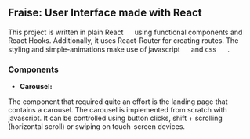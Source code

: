 ## Fraise: User Interface made with React

This project is written in plain React <img height="15" src="https://cdn.jsdelivr.net/gh/devicons/devicon/icons/react/react-original.svg" /> using functional components and React Hooks. Additionally, it uses React-Router for creating routes. The styling and simple-animations make use of javascript <img height="15" src="https://cdn.jsdelivr.net/gh/devicons/devicon/icons/javascript/javascript-original.svg" /> and css <img height="15" src="https://cdn.jsdelivr.net/gh/devicons/devicon/icons/css3/css3-original.svg" /> .


### Components

- **Carousel:**

The component that required quite an effort is the landing page that contains a carousel. The carousel is implemented from scratch with javascript. It can be controlled using button clicks, shift + scrolling (horizontal scroll) or swiping on touch-screen devices.

